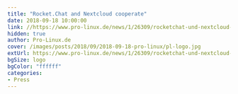 ```yaml
---
title: "Rocket.Chat and Nextcloud cooperate"
date: 2018-09-18 10:00:00
link: //https://www.pro-linux.de/news/1/26309/rocketchat-und-nextcloud-kooperieren.html
hidden: true
author: Pro-Linux.de
cover: /images/posts/2018/09/2018-09-18-pro-linux/pl-logo.jpg
extUrl: https://www.pro-linux.de/news/1/26309/rocketchat-und-nextcloud-kooperieren.html
bgSize: logo
bgColor: "ffffff"
categories:
- Press
---
```


